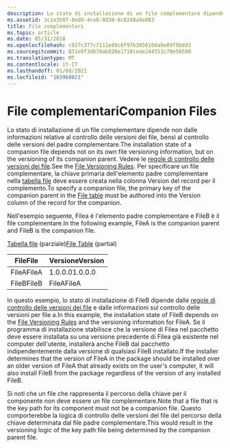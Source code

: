 ```yaml
---
description: Lo stato di installazione di un file complementare dipende non dalle informazioni relative al controllo delle versioni dei file, bensì al controllo delle versioni del padre complementare.
ms.assetid: 3c1e3507-8ed9-4ce8-8d38-6c8248a9e883
title: File complementari
ms.topic: article
ms.date: 05/31/2018
ms.openlocfilehash: c927c377c7111e89c6f97b385610da9e09f8bdd3
ms.sourcegitcommit: 831e8f3db78ab820e1710cede244553c70e50500
ms.translationtype: MT
ms.contentlocale: it-IT
ms.lasthandoff: 01/08/2021
ms.locfileid: "103968021"
---
```

# <a name="companion-files"></a><span data-ttu-id="56f32-103">File complementari</span><span class="sxs-lookup"><span data-stu-id="56f32-103">Companion Files</span></span>

<span data-ttu-id="56f32-104">Lo stato di installazione di un file complementare dipende non dalle informazioni relative al controllo delle versioni dei file, bensì al controllo delle versioni del padre complementare.</span><span class="sxs-lookup"><span data-stu-id="56f32-104">The installation state of a companion file depends not on its own file versioning information, but on the versioning of its companion parent.</span></span> <span data-ttu-id="56f32-105">Vedere le [regole di controllo delle versioni dei file](file-versioning-rules.md).</span><span class="sxs-lookup"><span data-stu-id="56f32-105">See the [File Versioning Rules](file-versioning-rules.md).</span></span> <span data-ttu-id="56f32-106">Per specificare un file complementare, la chiave primaria dell'elemento padre complementare nella [tabella file](file-table.md) deve essere creata nella colonna Version del record per il complemento.</span><span class="sxs-lookup"><span data-stu-id="56f32-106">To specify a companion file, the primary key of the companion parent in the [File table](file-table.md) must be authored into the Version column of the record for the companion.</span></span>

<span data-ttu-id="56f32-107">Nell'esempio seguente, Filea è l'elemento padre complementare e FileB è il file complementare.</span><span class="sxs-lookup"><span data-stu-id="56f32-107">In the following example, FileA is the companion parent and FileB is the companion file.</span></span>

<span data-ttu-id="56f32-108">[Tabella file](file-table.md) (parziale)</span><span class="sxs-lookup"><span data-stu-id="56f32-108">[File Table](file-table.md) (partial)</span></span>



| <span data-ttu-id="56f32-109">File</span><span class="sxs-lookup"><span data-stu-id="56f32-109">File</span></span>  | <span data-ttu-id="56f32-110">Versione</span><span class="sxs-lookup"><span data-stu-id="56f32-110">Version</span></span> |
|-------|---------|
| <span data-ttu-id="56f32-111">FileA</span><span class="sxs-lookup"><span data-stu-id="56f32-111">FileA</span></span> | <span data-ttu-id="56f32-112">1.0.0.0</span><span class="sxs-lookup"><span data-stu-id="56f32-112">1.0.0.0</span></span> |
| <span data-ttu-id="56f32-113">FileB</span><span class="sxs-lookup"><span data-stu-id="56f32-113">FileB</span></span> | <span data-ttu-id="56f32-114">FileA</span><span class="sxs-lookup"><span data-stu-id="56f32-114">FileA</span></span>   |



 

<span data-ttu-id="56f32-115">In questo esempio, lo stato di installazione di FileB dipende dalle [regole di controllo delle versioni dei file](file-versioning-rules.md) e dalle informazioni sul controllo delle versioni per file a.</span><span class="sxs-lookup"><span data-stu-id="56f32-115">In this example, the installation state of FileB depends on the [File Versioning Rules](file-versioning-rules.md) and the versioning information for FileA.</span></span> <span data-ttu-id="56f32-116">Se il programma di installazione stabilisce che la versione di Filea nel pacchetto deve essere installata su una versione precedente di Filea già esistente nel computer dell'utente, installerà anche FileB dal pacchetto indipendentemente dalla versione di qualsiasi FileB installato.</span><span class="sxs-lookup"><span data-stu-id="56f32-116">If the installer determines that the version of FileA in the package should be installed over an older version of FileA that already exists on the user's computer, it will also install FileB from the package regardless of the version of any installed FileB.</span></span>

<span data-ttu-id="56f32-117">Si noti che un file che rappresenta il percorso della chiave per il componente non deve essere un file complementare.</span><span class="sxs-lookup"><span data-stu-id="56f32-117">Note that a file that is the key path for its component must not be a companion file.</span></span> <span data-ttu-id="56f32-118">Questo comporterebbe la logica di controllo delle versioni del file del percorso della chiave determinata dal file padre complementare.</span><span class="sxs-lookup"><span data-stu-id="56f32-118">This would result in the versioning logic of the key path file being determined by the companion parent file.</span></span>

 

 



